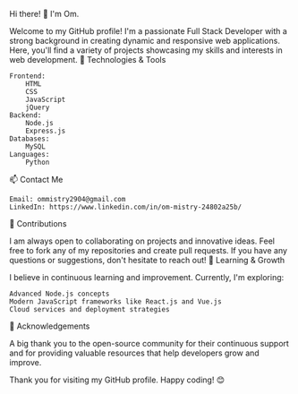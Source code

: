 Hi there! 👋 I'm Om.

Welcome to my GitHub profile! I'm a passionate Full Stack Developer with a strong background in creating dynamic and responsive web applications. Here, you'll find a variety of projects showcasing my skills and interests in web development.
🔧 Technologies & Tools

    Frontend:
        HTML
        CSS
        JavaScript
        jQuery
    Backend:
        Node.js
        Express.js
    Databases:
        MySQL
    Languages:
        Python


📫 Contact Me

    Email: ommistry2904@gmail.com
    LinkedIn: https://www.linkedin.com/in/om-mistry-24802a25b/

🤝 Contributions

I am always open to collaborating on projects and innovative ideas. Feel free to fork any of my repositories and create pull requests. If you have any questions or suggestions, don't hesitate to reach out!
🌱 Learning & Growth

I believe in continuous learning and improvement. Currently, I'm exploring:

    Advanced Node.js concepts
    Modern JavaScript frameworks like React.js and Vue.js
    Cloud services and deployment strategies

🌟 Acknowledgements

A big thank you to the open-source community for their continuous support and for providing valuable resources that help developers grow and improve.

Thank you for visiting my GitHub profile. Happy coding! 😊
